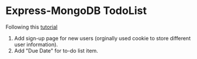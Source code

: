 # Express-MongoDB TodoList

Following this [tutorial](http://dreamerslab.com/blog/en/write-a-todo-list-with-express-and-mongodb/)

1. Add sign-up page for new users (orginally used cookie to store different user information).
2. Add "Due Date" for to-do list item.
